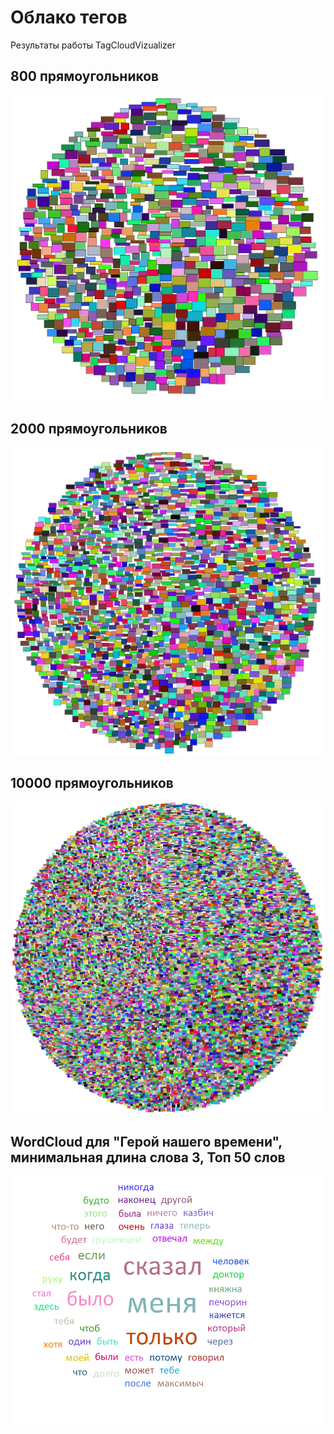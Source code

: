 # Облако тегов

Результаты работы TagCloudVizualizer

## 800 прямоугольников
![Screenshot](TagsCloud/VisualizationData/Rect800.png)

## 2000 прямоугольников
![Screenshot](TagsCloud/VisualizationData/Rect2000.png)

## 10000 прямоугольников
![Screenshot](TagsCloud/VisualizationData/Rect10000.png)

## WordCloud для "Герой нашего времени", минимальная длина слова 3, Топ 50 слов
![Screenshot](TagsCloud/VisualizationData/WordCloud.png)